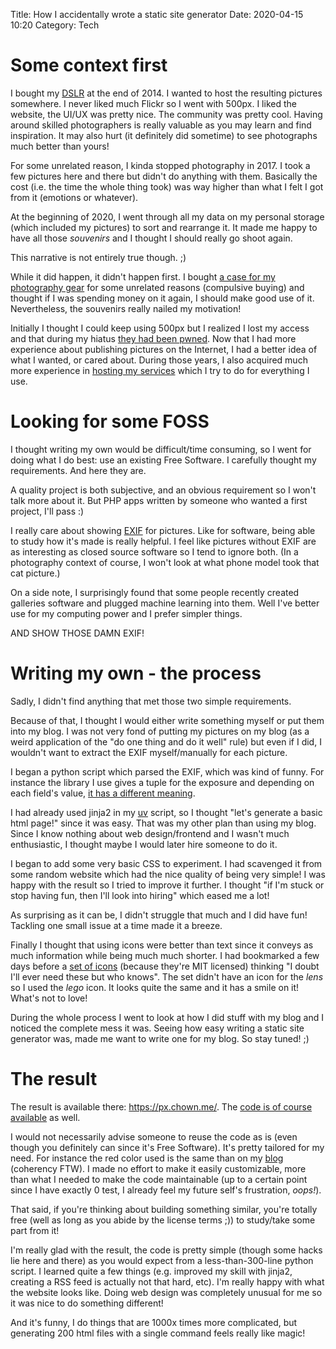 Title: How I accidentally wrote a static site generator
Date: 2020-04-15 10:20
Category: Tech

# Some context first

I bought my
[DSLR](https://en.wikipedia.org/wiki/Digital_single-lens_reflex_camera) at the
end of 2014. I wanted to host the resulting pictures somewhere. I never liked
much Flickr so I went with 500px. I liked the website, the UI/UX was pretty
nice. The community was pretty cool. Having around skilled photographers is
really valuable as you may learn and find inspiration. It may also hurt (it
definitely did sometime) to see photographs much better than yours!

For some unrelated reason, I kinda stopped photography in 2017. I took a few
pictures here and there but didn't do anything with them. Basically the cost
(i.e. the time the whole thing took) was way higher than what I felt I got from
it (emotions or whatever).

At the beginning of 2020, I went through all my data on my personal storage
(which included my pictures) to sort and rearrange it. It made me happy to
have all those *souvenirs* and I thought I should really go shoot again.

This narrative is not entirely true though. ;)

While it did happen, it didn't happen first. I bought [a case for my
photography
gear](https://dumpster.chown.me/mastodon/media_attachments/files/000/050/759/original/18e91ddf4f0c6ce4.jpeg)
for some unrelated reasons (compulsive buying) and thought if I was spending
money on it again, I should make good use of it. Nevertheless, the souvenirs
really nailed my motivation!

Initially I thought I could keep using 500px but I realized I lost my access
and that during my hiatus [they had been
pwned](https://support.500px.com/hc/en-us/articles/360017752493-Security-Issue-February-2019-FAQ).
Now that I had more experience about publishing pictures on the Internet, I had
a better idea of what I wanted, or cared about. During those years, I also acquired
much more experience in [hosting my services](./infrastructure-2019.html) which
I try to do for everything I use.

# Looking for some FOSS

I thought writing my own would be difficult/time consuming, so I went for doing
what I do best: use an existing Free Software. I carefully thought my
requirements.  And here they are.

A quality project is both subjective, and an obvious requirement so I won't
talk more about it. But PHP apps written by someone who wanted a first project,
I'll pass :)

I really care about showing [EXIF](https://en.wikipedia.org/wiki/Exif) for
pictures. Like for software, being able to study how it's made is really
helpful. I feel like pictures without EXIF are as interesting as closed source
software so I tend to ignore both. (In a photography context of course, I won't
look at what phone model took that cat picture.)

On a side note, I surprisingly found that some people recently created
galleries software and plugged machine learning into them. Well I've better use
for my computing power and I prefer simpler things.

AND SHOW THOSE DAMN EXIF!

# Writing my own - the process

Sadly, I didn't find anything that met those two simple requirements.

Because of that, I thought I would either write something myself or put them
into my blog. I was not very fond of putting my pictures on my blog (as a weird
application of the "do one thing and do it well" rule) but even if I did, I
wouldn't want to extract the EXIF myself/manually for each picture.

I began a python script which parsed the EXIF, which was kind of funny. For
instance the library I use gives a tuple for the exposure and depending on each
field's value, [it has a different
meaning](https://github.com/danieljakots/pics2html/blob/c08e2b17476e28e8304bfaadc94f76d77d4c74df/pics2html.py#L62-L74).

I had already used jinja2 in my [uv](https://github.com/danieljakots/uv)
script, so I thought "let's generate a basic html page!" since it was easy.
That was my other plan than using my blog. Since I know nothing about web
design/frontend and I wasn't much enthusiastic, I thought maybe I would later
hire someone to do it.

I began to add some very basic CSS to experiment. I had scavenged it from some
random website which had the nice quality of being very simple! I was happy
with the result so I tried to improve it further. I thought "if I'm stuck or
stop having fun, then I'll look into hiring" which eased me a lot!

As surprising as it can be, I didn't struggle that much and I did have fun!
Tackling one small issue at a time made it a breeze.

Finally I thought that using icons were better than text since it conveys as
much information while being much much shorter. I had bookmarked a few days
before a [set of icons](https://github.com/tabler/tabler-icons) (because
they're MIT licensed) thinking "I doubt I'll ever need these but who knows".
The set didn't have an icon for the *lens* so I used the *lego* icon.  It looks
quite the same and it has a smile on it! What's not to love!

During the whole process I went to look at how I did stuff with my blog and I
noticed the complete mess it was. Seeing how easy writing a static site
generator was, made me want to write one for my blog. So stay tuned! ;)

# The result

The result is available there: <https://px.chown.me/>. The [code is of course
available](https://github.com/danieljakots/pics2html) as well.

I would not necessarily advise someone to reuse the code as is (even though
you definitely can since it's Free Software). It's pretty tailored for my
need. For instance the red color used is the same than on my
[blog](./new-design.html) (coherency FTW).  I made no effort to make it easily
customizable, more than what I needed to make the code maintainable (up to a
certain point since I have exactly 0 test, I already feel my future self's
frustration, *oops!*).

That said, if you're thinking about building something similar, you're totally
free (well as long as you abide by the license terms ;)) to study/take some
part from it!

I'm really glad with the result, the code is pretty simple (though some hacks
lie here and there) as you would expect from a less-than-300-line python
script. I learned quite a few things (e.g. improved my skill with jinja2,
creating a RSS feed is actually not that hard, etc). I'm really happy with what
the website looks like. Doing web design was completely unusual for me so it was
nice to do something different!

And it's funny, I do things that are 1000x times more complicated, but
generating 200 html files with a single command feels really like magic!
